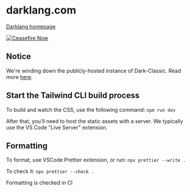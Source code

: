 # darklang.com

[Darklang homepage](https://darklang.com)

[![Ceasefire Now](https://badge.techforpalestine.org/ceasefire-now)](https://techforpalestine.org/learn-more)

## Notice

We're winding down the publicly-hosted instance of Dark-Classic.
Read more [here](https://blog.darklang.com/winding-down-darklang-classic).

## Start the Tailwind CLI build process

To build and watch the CSS, use the following command:
`npm run dev`

After that, you'll need to host the static assets with a server. We typically use the VS Code "Live Server" extension.

## Formatting

To format, use VSCode Prettier extension, or run:
`npx prettier --write .`

To check it: `npx prettier --check .`

Formatting is checked in CI
